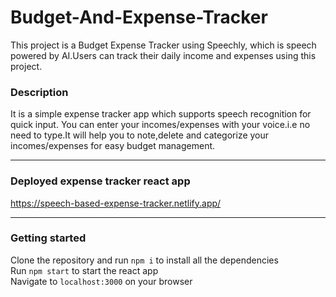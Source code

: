 # Budget-And-Expense-Tracker
This project is a Budget Expense Tracker using Speechly, which is speech powered by AI.Users can track their daily income and expenses using this project.

### Description  ##
  It is a simple expense tracker app which supports speech recognition for quick input. You can enter your incomes/expenses with your voice.i.e no need to type.It will help you to note,delete and categorize your incomes/expenses for easy budget management.

---

### Deployed expense tracker react app ##
https://speech-based-expense-tracker.netlify.app/

---

### Getting started ##
  
  Clone the repository and run `npm i` to install all the dependencies<br>
  Run `npm start` to start the react app<br>
  Navigate to `localhost:3000` on your browser

